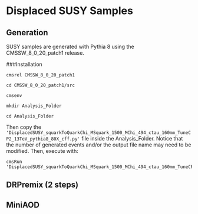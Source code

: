 # Displaced SUSY Samples

## Generation

SUSY samples are generated with Pythia 8 using the CMSSW_8_0_20_patch1 release.

###Installation

```
cmsrel CMSSW_8_0_20_patch1

cd CMSSW_8_0_20_patch1/src

cmsenv

mkdir Analysis_Folder

cd Analysis_Folder
```

Then copy the ```'DisplacedSUSY_squarkToQuarkChi_MSquark_1500_MChi_494_ctau_160mm_TuneCP2_13TeV_pythia8_80X_cff.py'``` file inside the Analysis_Folder. Notice that the number of generated events and/or the output file name may need to be modified. Then, execute with:

```
cmsRun 'DisplacedSUSY_squarkToQuarkChi_MSquark_1500_MChi_494_ctau_160mm_TuneCP2_13TeV_pythia8_80X_cff.py'
```

## DRPremix (2 steps)


## MiniAOD
